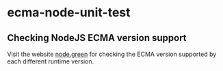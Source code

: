 # ecma-node-unit-test

## Checking NodeJS ECMA version support

Visit the website [node.green](https://node.green/) for checking the ECMA version supported by each different runtime version.
